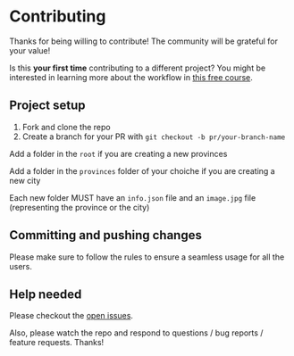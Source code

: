 # Contributing

Thanks for being willing to contribute! The community will be grateful for your value!

Is this **your first time** contributing to a different project? You might be interested in learning more about the workflow in [this free course](https://egghead.io/courses/how-to-contribute-to-an-open-source-project-on-github).

## Project setup

1. Fork and clone the repo
2. Create a branch for your PR with `git checkout -b pr/your-branch-name`

Add a folder in the `root` if you are creating a new provinces

Add a folder in the `provinces` folder of your choiche if you are creating a new city

Each new folder MUST have an `info.json` file and an `image.jpg` file (representing the province or the city)


## Committing and pushing changes

Please make sure to follow the rules to ensure a seamless usage for all the users.


## Help needed

Please checkout the [open issues](https://github.com/PhotoboothProject/photobooth/issues).

Also, please watch the repo and respond to questions / bug reports / feature requests.
Thanks!
